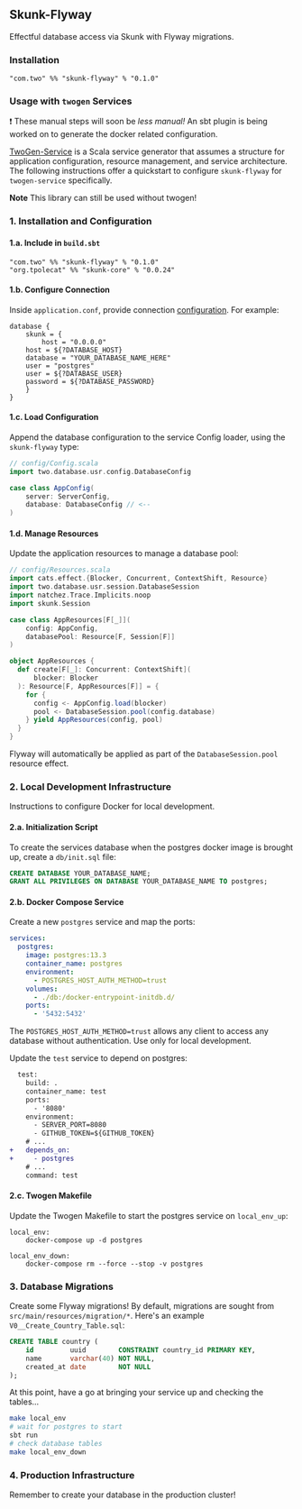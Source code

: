 ## Skunk-Flyway
Effectful database access via Skunk with Flyway migrations.

### Installation
```
"com.two" %% "skunk-flyway" % "0.1.0"
```

### Usage with `twogen` Services
:heavy_exclamation_mark: These manual steps will soon be _less manual!_ An sbt plugin is being worked on to generate the docker related configuration. 

[TwoGen-Service](https://github.com/two-app/twogen-service) is a Scala service generator that assumes a structure for application configuration, resource management, and service architecture. The following instructions offer a quickstart to configure `skunk-flyway` for `twogen-service` specifically.

**Note** This library can still be used without twogen!

### 1. Installation and Configuration
#### 1.a. Include in `build.sbt`
```
"com.two" %% "skunk-flyway" % "0.1.0"
"org.tpolecat" %% "skunk-core" % "0.0.24"
```

#### 1.b. Configure Connection
Inside `application.conf`, provide connection [configuration](#configuration). For example:
```hocon
database {
    skunk = {
        host = "0.0.0.0"
	host = ${?DATABASE_HOST}
	database = "YOUR_DATABASE_NAME_HERE"
	user = "postgres"
	user = ${?DATABASE_USER}
	password = ${?DATABASE_PASSWORD}
    }
}
```

#### 1.c. Load Configuration
Append the database configuration to the service Config loader, using the `skunk-flyway` type:
```scala
// config/Config.scala
import two.database.usr.config.DatabaseConfig

case class AppConfig(
    server: ServerConfig,
    database: DatabaseConfig // <--
)
```

#### 1.d. Manage Resources
Update the application resources to manage a database pool:

```scala
// config/Resources.scala
import cats.effect.{Blocker, Concurrent, ContextShift, Resource}
import two.database.usr.session.DatabaseSession
import natchez.Trace.Implicits.noop
import skunk.Session

case class AppResources[F[_]](
    config: AppConfig,
    databasePool: Resource[F, Session[F]]
)

object AppResources {
  def create[F[_]: Concurrent: ContextShift](
      blocker: Blocker
  ): Resource[F, AppResources[F]] = {
    for {
      config <- AppConfig.load(blocker)
      pool <- DatabaseSession.pool(config.database)
    } yield AppResources(config, pool)
  }
}
```

Flyway will automatically be applied as part of the `DatabaseSession.pool` resource effect.

### 2. Local Development Infrastructure
Instructions to configure Docker for local development.

#### 2.a. Initialization Script
To create the services database when the postgres docker image is brought up, create a `db/init.sql` file:
```sql
CREATE DATABASE YOUR_DATABASE_NAME;
GRANT ALL PRIVILEGES ON DATABASE YOUR_DATABASE_NAME TO postgres;
```

#### 2.b. Docker Compose Service
Create a new `postgres` service and map the ports:
```yaml
services:
  postgres:
    image: postgres:13.3
    container_name: postgres
    environment:
      - POSTGRES_HOST_AUTH_METHOD=trust
    volumes:
      - ./db:/docker-entrypoint-initdb.d/
    ports:
      - '5432:5432'
```

The `POSTGRES_HOST_AUTH_METHOD=trust` allows any client to access any database without authentication. Use only for local development.

Update the `test` service to depend on postgres:
```diff
  test:
    build: .
    container_name: test
    ports:
      - '8080'
    environment:
      - SERVER_PORT=8080
      - GITHUB_TOKEN=${GITHUB_TOKEN}
    # ...
+   depends_on:
+     - postgres
    # ...
    command: test

```

#### 2.c. Twogen Makefile
Update the Twogen Makefile to start the postgres service on `local_env_up`:
```Make
local_env:
	docker-compose up -d postgres

local_env_down:
	docker-compose rm --force --stop -v postgres
```

### 3. Database Migrations
Create some Flyway migrations! By default, migrations are sought from `src/main/resources/migration/*`. Here's an example `V0__Create_Country_Table.sql`:
```sql
CREATE TABLE country (
    id         uuid        CONSTRAINT country_id PRIMARY KEY,
    name       varchar(40) NOT NULL,
    created_at date        NOT NULL
);
```

At this point, have a go at bringing your service up and checking the tables...
```sh
make local_env
# wait for postgres to start
sbt run
# check database tables
make local_env_down
```

### 4. Production Infrastructure
Remember to create your database in the production cluster!
